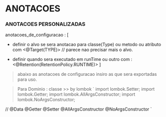 # ANOTACOES

### ANOTACOES PERSONALIZADAS

anotacoes_de_configuracao : [
  - definir o alvo se sera anotacao para classe(Type) ou metodo ou atributo com <@Target(TYPE)> // parece nao precisar mais o alvo.

  - definir quando sera executado em runTime ou outro com : <@Retention(RetentionPolicy.RUNTIME)>
]

> abaixo as anotacoes de configuracao insiro as que sera exportadas para uso.




> Para Dominio : classe >> by lombok
`
import lombok.Setter;
import lombok.Getter;
import lombok.AllArgsConstructor;
import lombok.NoArgsConstructor;

// @Data
@Getter
@Setter
@AllArgsConstructor
@NoArgsConstructor
`